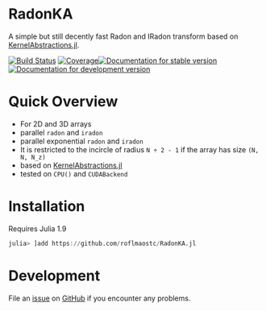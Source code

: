# RadonKA
A simple but still decently fast Radon and IRadon transform based on [KernelAbstractions.jl](https://github.com/JuliaGPU/KernelAbstractions.jl).

[![Build Status](https://github.com/roflmaostc/RadonKA.jl/actions/workflows/CI.yml/badge.svg?branch=main)](https://github.com/roflmaostc/RadonKA.jl/actions/workflows/CI.yml?query=branch%3Amain)
[![Coverage](https://codecov.io/gh/roflmaostc/RadonKA.jl/branch/main/graph/badge.svg)](https://codecov.io/gh/roflmaostc/RadonKA.jl)[![Documentation for stable version](https://img.shields.io/badge/docs-stable-blue.svg)](https://roflmaostc.github.io/RadonKA.jl/stable) [![Documentation for development version](https://img.shields.io/badge/docs-main-blue.svg)](https://roflmaostc.github.io/RadonKA.jl/dev)


# Quick Overview
* For 2D and 3D arrays 
* parallel `radon` and `iradon`
* parallel exponential `radon` and `iradon`
* It is restricted to the incircle of radius `N ÷ 2 - 1` if the array has size `(N, N, N_z)`
* based on [KernelAbstractions.jl](https://github.com/JuliaGPU/KernelAbstractions.jl)
* tested on `CPU()` and `CUDABackend`

# Installation
Requires Julia 1.9
```julia
julia> ]add https://github.com/roflmaostc/RadonKA.jl
```

# Development
File an [issue](https://github.com/roflmaostc/RadonKA.jl/issues) on [GitHub](https://github.com/roflmaostc/RadonKA.jl) if you encounter any problems.
